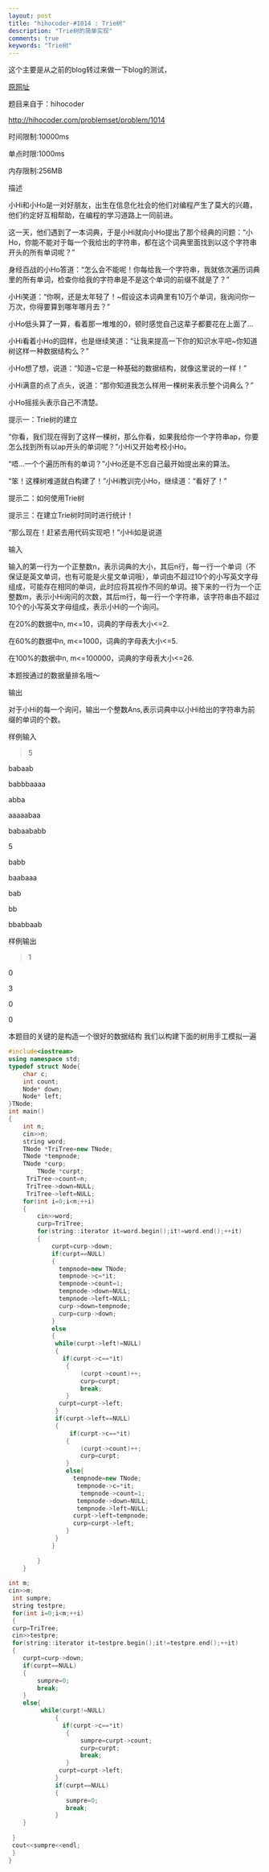 ```yaml
---
layout: post
title: "hihocoder-#1014 : Trie树"
description: "Trie树的简单实现"
comments: true
keywords: "Trie树"
---
```


这个主要是从之前的blog转过来做一下blog的测试，

[原网址](http://write.blog.csdn.net/postedit/44975791?ticket=ST-18282-dHBy6OIHt4nfAQhZAuTe-passport.csdn.net)

题目来自于：hihocoder

http://hihocoder.com/problemset/problem/1014

时间限制:10000ms

单点时限:1000ms

内存限制:256MB

描述

小Hi和小Ho是一对好朋友，出生在信息化社会的他们对编程产生了莫大的兴趣，他们约定好互相帮助，在编程的学习道路上一同前进。


这一天，他们遇到了一本词典，于是小Hi就向小Ho提出了那个经典的问题：“小Ho，你能不能对于每一个我给出的字符串，都在这个词典里面找到以这个字符串开头的所有单词呢？”

身经百战的小Ho答道：“怎么会不能呢！你每给我一个字符串，我就依次遍历词典里的所有单词，检查你给我的字符串是不是这个单词的前缀不就是了？”

小Hi笑道：“你啊，还是太年轻了！~假设这本词典里有10万个单词，我询问你一万次，你得要算到哪年哪月去？”

小Ho低头算了一算，看着那一堆堆的0，顿时感觉自己这辈子都要花在上面了...

小Hi看着小Ho的囧样，也是继续笑道：“让我来提高一下你的知识水平吧~你知道树这样一种数据结构么？”

小Ho想了想，说道：“知道~它是一种基础的数据结构，就像这里说的一样！”

小Hi满意的点了点头，说道：“那你知道我怎么样用一棵树来表示整个词典么？”

小Ho摇摇头表示自己不清楚。

提示一：Trie树的建立

“你看，我们现在得到了这样一棵树，那么你看，如果我给你一个字符串ap，你要怎么找到所有以ap开头的单词呢？”小Hi又开始考校小Ho。

“唔...一个个遍历所有的单词？”小Ho还是不忘自己最开始提出来的算法。

“笨！这棵树难道就白构建了！”小Hi教训完小Ho，继续道：“看好了！”

提示二：如何使用Trie树

提示三：在建立Trie树时同时进行统计！

“那么现在！赶紧去用代码实现吧！”小Hi如是说道

输入

输入的第一行为一个正整数n，表示词典的大小，其后n行，每一行一个单词（不保证是英文单词，也有可能是火星文单词哦），单词由不超过10个的小写英文字母组成，可能存在相同的单词，此时应将其视作不同的单词。接下来的一行为一个正整数m，表示小Hi询问的次数，其后m行，每一行一个字符串，该字符串由不超过10个的小写英文字母组成，表示小Hi的一个询问。

在20%的数据中n, m<=10，词典的字母表大小<=2.

在60%的数据中n, m<=1000，词典的字母表大小<=5.

在100%的数据中n, m<=100000，词典的字母表大小<=26.

本题按通过的数据量排名哦～

输出

对于小Hi的每一个询问，输出一个整数Ans,表示词典中以小Hi给出的字符串为前缀的单词的个数。

样例输入

>5

babaab

babbbaaaa

abba

aaaaabaa

babaababb

5

babb

baabaaa

bab

bb

bbabbaab

样例输出

>1

0

3

0

0

本题目的关键的是构造一个很好的数据结构
我们以构建下面的树用手工模拟一遍


```c++
#include<iostream>
using namespace std;
typedef struct Node{
    char c;
    int count;
    Node* down;
    Node* left;
}TNode;
int main()
{
    int n;
    cin>>n;
    string word; 
    TNode *TriTree=new TNode;
    TNode *tempnode;
    TNode *curp;
        TNode *curpt;
     TriTree->count=n;
     TriTree->down=NULL;
     TriTree->left=NULL;
    for(int i=0;i<n;++i)
    {
        cin>>word;
        curp=TriTree;
        for(string::iterator it=word.begin();it!=word.end();++it)
        {
            curpt=curp->down;
            if(curpt==NULL)
            {
              tempnode=new TNode;
              tempnode->c=*it;  
              tempnode->count=1;
              tempnode->down=NULL;
              tempnode->left=NULL;
              curp->down=tempnode;  
              curp=curp->down;
            }
            else
            {
             while(curpt->left!=NULL)
             {
               if(curpt->c==*it)
                {
                    (curpt->count)++;
                    curp=curpt;
                    break;
                } 
              curpt=curpt->left;
             } 
             if(curpt->left==NULL)
             {
                 if(curpt->c==*it)
                {
                    (curpt->count)++;
                    curp=curpt;
                } 
                else{
                  tempnode=new TNode;
                   tempnode->c=*it; 
                    tempnode->count=1;
                   tempnode->down=NULL;
                   tempnode->left=NULL;
                  curpt->left=tempnode; 
                  curp=curpt->left;
                }   
             }
            }
            
        }   
    }
        
int m;
cin>>m;
 int sumpre;
 string testpre; 
 for(int i=0;i<m;++i)
 {
 curp=TriTree;
 cin>>testpre;
 for(string::iterator it=testpre.begin();it!=testpre.end();++it)
 {
    curpt=curp->down;
    if(curpt==NULL)
    {
        sumpre=0;
        break;
    }
    else{
         while(curpt!=NULL)
             {
               if(curpt->c==*it)
                {
                    sumpre=curpt->count;
                    curp=curpt;
                    break;
                } 
              curpt=curpt->left;
             } 
             if(curpt==NULL)
             {
                sumpre=0;
                break;
             }
    }
    
 }
 cout<<sumpre<<endl;    
 }
}
```


